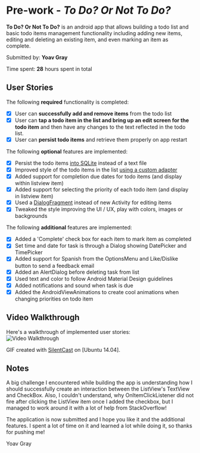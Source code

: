 # Pre-work - *To Do? Or Not To Do?*

**To Do? Or Not To Do?** is an android app that allows building a todo list and basic todo items management functionality including adding new items, editing and deleting an existing item, and even marking an item as complete.

Submitted by: **Yoav Gray**

Time spent: **28** hours spent in total

## User Stories

The following **required** functionality is completed:

* [x] User can **successfully add and remove items** from the todo list
* [x] User can **tap a todo item in the list and bring up an edit screen for the todo item** and then have any changes to the text reflected in the todo list.
* [x] User can **persist todo items** and retrieve them properly on app restart

The following **optional** features are implemented:

* [x] Persist the todo items [into SQLite](http://guides.codepath.com/android/Persisting-Data-to-the-Device#sqlite) instead of a text file
* [x] Improved style of the todo items in the list [using a custom adapter](http://guides.codepath.com/android/Using-an-ArrayAdapter-with-ListView)
* [x] Added support for completion due dates for todo items (and display within listview item)
* [x] Added support for selecting the priority of each todo item (and display in listview item)
* [x] Used a [DialogFragment](http://guides.codepath.com/android/Using-DialogFragment) instead of new Activity for editing items
* [x] Tweaked the style improving the UI / UX, play with colors, images or backgrounds

The following **additional** features are implemented:

* [x] Added a 'Complete' check box for each item to mark item as completed
* [x] Set time and date for task is through a Dialog showing DatePicker and TimePicker
* [x] Added support for Spanish from the OptionsMenu and Like/Dislike button to send a feedback email
* [x] Added an AlertDialog before deleting task from list
* [x] Used text and color to follow Android Material Design guidelines
* [x] Added notifications and sound when task is due
* [x] Added the AndroidViewAnimations to create cool animations when changing priorities on todo item

## Video Walkthrough 

Here's a walkthrough of implemented user stories:<br>
<img src="http://i.imgur.com/SVgjwjN.gif" title="Video Walkthrough" alt="Video Walkthrough"/>

GIF created with [<a href="https://github.com/colinkeenan/silentcast">SilentCast</a>](https://github.com/colinkeenan/silentcast) on [Ubuntu 14.04].

## Notes

A big challenge I encountered while building the app is understanding how I should successfully 
create an interaction between the ListView's TextView and CheckBox. Also, I couldn't understand, 
why OnItemClickListener did not fire after clicking the ListView item once I added the checkbox, but I managed to work around it with a lot
of help from StackOverflow!

The application is now submitted and I hope you like it and the additional features. I spent a lot
of time on it and learned a lot while doing it, so thanks for pushing me!

Yoav Gray
